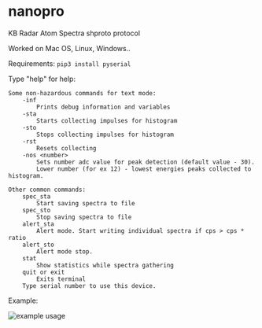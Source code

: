 # nanopro
KB Radar Atom Spectra shproto protocol

Worked on Mac OS, Linux, Windows..

Requirements:
`pip3 install pyserial`

Type "help" for help:

    Some non-hazardous commands for text mode:
        -inf
            Prints debug information and variables
        -sta
            Starts collecting impulses for histogram
        -sto
            Stops collecting impulses for histogram
        -rst
            Resets collecting
        -nos <number>
            Sets number adc value for peak detection (default value - 30).
            Lower number (for ex 12) - lowest energies peaks collected to histogram.
            
    Other common commands:
        spec_sta
            Start saving spectra to file
        spec_sto
            Stop saving spectra to file
        alert_sta
            Alert mode. Start writing individual spectra if cps > cps * ratio
        alert_sto
            Alert mode stop.
        stat
            Show statistics while spectra gathering
        quit or exit
            Exits terminal
        Type serial number to use this device.

Example:

![example usage](image/show.gif)